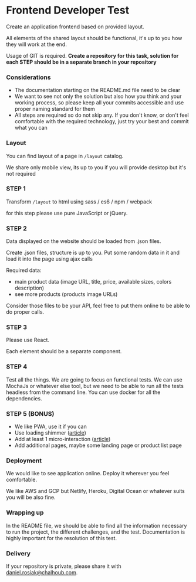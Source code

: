# Frontend Developer Test

Create an application frontend based on provided layout.

All elements of the shared layout should be functional, it's up to you how they will work at the end.

Usage of GIT is required. **Create a repository for this task, solution for each STEP should be in a separate branch in your repository**

### Considerations

- The documentation starting on the README.md file need to be clear
- We want to see not only the solution but also how you think and your working process, so please keep all your commits accessible and use proper naming standard for them
- All steps are required so do not skip any. If you don't know, or don't feel comfortable with the required technology, just try your best and commit what you can

### Layout

You can find layout of a page in `/layout` catalog. 

We share only mobile view, its up to you if you will provide desktop but it's not required


### STEP 1 

Transform `/layout` to html using sass / es6 / npm / webpack 

for this step please use pure JavaScript or jQuery.

### STEP 2

Data displayed on the website should be loaded from .json files.

Create .json files, structure is up to you. Put some random data in it and load it into the page using ajax calls

Required data:
- main product data (image URL, title, price, available sizes, colors description)
- see more products (products image URLs)

Consider those files to be your API, feel free to put them online to be able to do proper calls.

### STEP 3

Please use React. 

Each element should be a separate component.


### STEP 4

Test all the things. We are going to focus on functional tests. We can use MochaJs or whatever else tool, but we need to be able to run all the tests headless from the command line. You can use docker for all the dependencies.


### STEP 5 (BONUS)

- We like PWA, use it if you can
- Use loading shimmer ([article](https://medium.com/@dhilipkmr/the-loading-shimmer-f7129ac41894))
- Add at least 1 micro-interaction ([article](https://uxplanet.org/creating-meaningful-micro-interactions-99cbde1fbee7))
- Add additional pages, maybe some landing page or product list page

### Deployment

We would like to see application online. Deploy it wherever you feel comfortable. 

We like AWS and GCP but Netlify, Heroku, Digital Ocean or whatever suits you will be also fine.


### Wrapping up

In the README file, we should be able to find all the information necessary to run the project, the different challenges, and the test. Documentation is highly important for the resolution of this test.


### Delivery

If your repository is private, please share it with daniel.rosiak@chalhoub.com.
